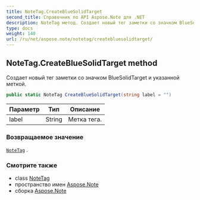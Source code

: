 ```yaml
---
title: NoteTag.CreateBlueSolidTarget
second_title: Справочник по API Aspose.Note для .NET
description: NoteTag метод. Создает новый тег заметки со значком BlueSolidTarget и указанной меткой.
type: docs
weight: 140
url: /ru/net/aspose.note/notetag/createbluesolidtarget/
---
```

## NoteTag.CreateBlueSolidTarget method

Создает новый тег заметки со значком BlueSolidTarget и указанной меткой.

```csharp
public static NoteTag CreateBlueSolidTarget(string label = "")
```

| Параметр | Тип | Описание |
| --- | --- | --- |
| label | String | Метка тега. |

### Возвращаемое значение

[`NoteTag`](../) .

### Смотрите также

* class [NoteTag](../)
* пространство имен [Aspose.Note](../../notetag/)
* сборка [Aspose.Note](../../../)


